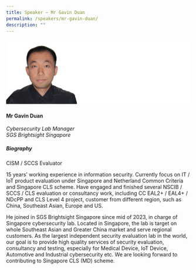 ```yaml
---
title: Speaker – Mr Gavin Duan
permalink: /speakers/mr-gavin-duan/
description: ""
---
```

![](/images/2023%20Speakers/gavin%20duan.png)

#### **Mr Gavin Duan**

*Cybersecurity Lab Manager <br>
SGS Brightsight Singapore*


##### **Biography**
 CISM / SCCS Evaluator

15 years’ working experience in information security. Currently focus on IT / IoT product evaluation under Singapore and Netherland Common Criteria and Singapore CLS scheme. Have engaged and finished several NSCIB / SCCS / CLS evaluation or consultancy work, including CC EAL2+ / EAL4+ / NDcPP and CLS Level 4 project, customer from different region, such as China, Southeast Asian, Europe and US.

He joined in SGS Brightsight Singapore since mid of 2023, in charge of Singapore cybersecurity lab. Located in Singapore, the lab is target on whole Southeast Asian and Greater China market and serve regional customers. As the largest independent security evaluation lab in the world, our goal is to provide high quality services of security evaluation, consultancy and testing, especially for Medical Device, IoT Device, Automotive and Industrial cybersecurity etc. We are looking forward to contributing to Singapore CLS (MD) scheme.